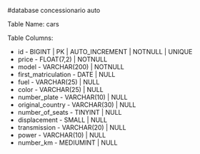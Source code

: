 <!-- Modellizzare la struttura di una tabella per memorizzare tutti i dati riguardanti delle auto usate messe in vendita da un concessionario -->

#database concessionario auto

Table Name: cars

Table Columns:

- id - BIGINT | PK | AUTO_INCREMENT | NOTNULL | UNIQUE
- price - FLOAT(7,2) | NOTNULL
- model - VARCHAR(200) | NOTNULL
- first_matriculation - DATE | NULL
- fuel - VARCHAR(25) | NULL
- color - VARCHAR(25) | NULL
- number_plate - VARCHAR(10) | NULL
- original_country - VARCHAR(30) | NULL
- number_of_seats - TINYINT | NULL
- displacement - SMALL | NULL
- transmission - VARCHAR(20) | NULL
- power - VARCHAR(10) | NULL
- number_km - MEDIUMINT | NULL



